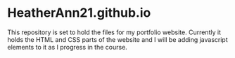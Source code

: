 # HeatherAnn21.github.io
 This repository is set to hold the files for my portfolio website. 
 Currently it holds the HTML and CSS parts of the website and I will be adding javascript elements to it as I progress in the course. 
